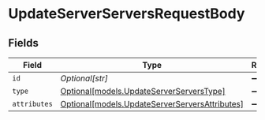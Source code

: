 # UpdateServerServersRequestBody


## Fields

| Field                                                                                        | Type                                                                                         | Required                                                                                     | Description                                                                                  |
| -------------------------------------------------------------------------------------------- | -------------------------------------------------------------------------------------------- | -------------------------------------------------------------------------------------------- | -------------------------------------------------------------------------------------------- |
| `id`                                                                                         | *Optional[str]*                                                                              | :heavy_minus_sign:                                                                           | N/A                                                                                          |
| `type`                                                                                       | [Optional[models.UpdateServerServersType]](../models/updateserverserverstype.md)             | :heavy_minus_sign:                                                                           | N/A                                                                                          |
| `attributes`                                                                                 | [Optional[models.UpdateServerServersAttributes]](../models/updateserverserversattributes.md) | :heavy_minus_sign:                                                                           | N/A                                                                                          |